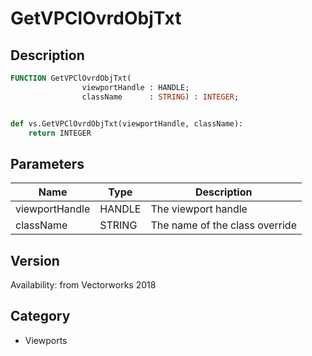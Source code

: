 # GetVPClOvrdObjTxt

## Description
```pascal
FUNCTION GetVPClOvrdObjTxt(
				viewportHandle : HANDLE;
				className      : STRING) : INTEGER;
```

```python

def vs.GetVPClOvrdObjTxt(viewportHandle, className):
    return INTEGER
```

## Parameters
|Name|Type|Description|
|---|---|---|
|viewportHandle|HANDLE|The viewport handle|
|className|STRING|The name of the class override|

## Version
Availability: from Vectorworks 2018
## Category
* Viewports

